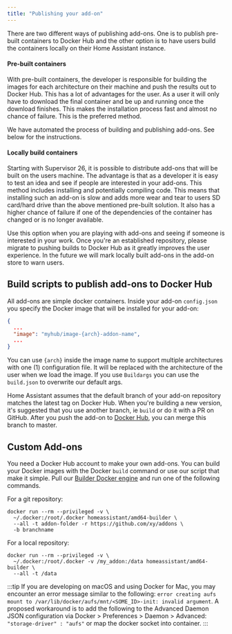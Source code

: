```yaml
---
title: "Publishing your add-on"
---
```


There are two different ways of publishing add-ons. One is to publish pre-built containers to Docker Hub and the other option is to have users build the containers locally on their Home Assistant instance.

#### Pre-built containers

With pre-built containers, the developer is responsible for building the images for each architecture on their machine and push the results out to Docker Hub. This has a lot of advantages for the user. As a user it will only have to download the final container and be up and running once the download finishes. This makes the installation process fast and almost no chance of failure. This is the preferred method.

We have automated the process of building and publishing add-ons. See below for the instructions.

#### Locally build containers

Starting with Supervisor 26, it is possible to distribute add-ons that will be built on the users machine. The advantage is that as a developer it is easy to test an idea and see if people are interested in your add-ons. This method includes installing and potentially compiling code. This means that installing such an add-on is slow and adds more wear and tear to users SD card/hard drive than the above mentioned pre-built solution. It also has a higher chance of failure if one of the dependencies of the container has changed or is no longer available.

Use this option when you are playing with add-ons and seeing if someone is interested in your work. Once you're an established repository, please migrate to pushing builds to Docker Hub as it greatly improves the user experience. In the future we will mark locally built add-ons in the add-on store to warn users.

## Build scripts to publish add-ons to Docker Hub

All add-ons are simple docker containers. Inside your add-on `config.json` you specify the Docker image that will be installed for your add-on:

```json
{
  ...
  "image": "myhub/image-{arch}-addon-name",
  ...
}
```

You can use `{arch}` inside the image name to support multiple architectures with one (1) configuration file. It will be replaced with the architecture of the user when we load the image. If you use `Buildargs` you can use the `build.json` to overwrite our default args.

Home Assistant assumes that the default branch of your add-on repository matches the latest tag on Docker Hub. When you're building a new version, it's suggested that you use another branch, ie `build` or do it with a PR on GitHub. After you push the add-on to [Docker Hub](https://hub.docker.com/), you can merge this branch to master.

## Custom Add-ons

You need a Docker Hub account to make your own add-ons. You can build your Docker images with the Docker `build` command or use our script that make it simple. Pull our [Builder Docker engine][builder] and run one of the following commands.

For a git repository:

```shell
docker run --rm --privileged -v \
  ~/.docker:/root/.docker homeassistant/amd64-builder \
  --all -t addon-folder -r https://github.com/xy/addons \
  -b branchname
```

For a local repository:

```shell
docker run --rm --privileged -v \
  ~/.docker:/root/.docker -v /my_addon:/data homeassistant/amd64-builder \
  --all -t /data
```

:::tip
If you are developing on macOS and using Docker for Mac, you may encounter an error message similar to the following: `error creating aufs mount to /var/lib/docker/aufs/mnt/<SOME_ID>-init: invalid argument`. A proposed workaround is to add the following to the Advanced Daemon JSON configuration via Docker > Preferences > Daemon > Advanced: `"storage-driver" : "aufs"` or map the docker socket into container.
:::

[builder]: https://github.com/home-assistant/hassio-builder
